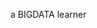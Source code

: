 a BIGDATA learner

<!---
dozhou/dozhou is a ✨ special ✨ repository because its `README.md` (this file) appears on your GitHub profile.
You can click the Preview link to take a look at your changes.
--->
